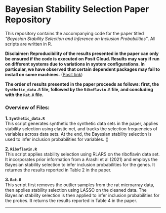 # Bayesian Stability Selection Paper Repository

This repository contains the accompanying code for the paper titled *"Bayesian Stability Selection and Inference on Inclusion Probabilities"*. All scripts are written in R. 

**Disclaimer: Reproducibility of the results presented in the paper can only be ensured if the code is executed on Posit Cloud. Results may vary if run on different systems due to variations in system configurations. In particular, we have observed that certain dependent packages may fail to install on some machines.** ([Posit link](https://posit.cloud/content/9064090))



**The order of results presented in the paper proceeds as follows: first, the `Synthetic_data.R` file, followed by the `Riboflavin.R` file, and concluding with the `Rat.R` file.**

### Overview of Files:

**1. `Synthetic_data.R`**  
This script generates synthetic the synthetic data sets in the paper, applies stability selection using elastic net, and tracks the selection frequencies of variables across data sets. At the end, the Bayesian stability selection is used to infer inclusion probabilities for variables. ()

**2. `Riboflavin.R`**  
This script applies stability selection using RLARS on the riboflavin data set. It incorporates prior information from a Arashi et al (2021) and employs the Bayesian stability selection to infer inclusion probabilities for the genes. It returnes the results reported in Table 2 in the paper.

**3. `Rat.R`**  
This script first removes the outlier samples from the rat microarray data, then applies stability selection using LASSO on the cleaned data. The Bayesian stability selection is then applied to infer inclusion probabilities for the probes. It returns the results reported in Table 4 in the paper.

---








